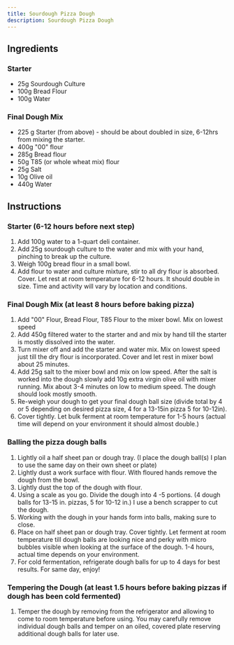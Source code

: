 ```yaml
---
title: Sourdough Pizza Dough
description: Sourdough Pizza Dough
---
```


## Ingredients
### Starter
* 25g Sourdough Culture
* 100g Bread Flour
* 100g Water

### Final Dough Mix
* 225 g Starter (from above) - should be about doubled in size, 6-12hrs from mixing the starter.
* 400g "00" flour
* 285g Bread flour
* 50g T85 (or whole wheat mix) flour
* 25g Salt
* 10g Olive oil
* 440g Water

## Instructions
### Starter (6-12 hours before next step)
1. Add 100g water to a 1-quart deli container.
1. Add 25g sourdough culture to the water and mix with your hand, pinching to break up the culture.
1. Weigh 100g bread flour in a small bowl.
1. Add flour to water and culture mixture, stir to all dry flour is absorbed.
Cover. Let rest at room temperature for 6-12 hours. It should double in size. Time and activity will vary by location and conditions.

### Final Dough Mix (at least 8 hours before baking pizza)
1. Add "00" Flour, Bread Flour, T85 Flour to the mixer bowl. Mix on lowest speed
1. Add 450g filtered water to the starter and and mix by hand till the starter is mostly dissolved into the water.
1. Turn mixer off and add the starter and water mix. Mix on lowest speed just till the dry flour is incorporated. Cover and let rest in mixer bowl about 25 minutes.
1. Add 25g salt to the mixer bowl and mix on low speed. After the salt is worked into the dough slowly add 10g extra virgin olive oil with mixer running. Mix about 3-4 minutes on low to medium speed. The dough should look mostly smooth.
1. Re-weigh your dough to get your final dough ball size (divide total by 4 or 5 depending on desired pizza size, 4 for a 13-15in pizza 5 for 10-12in).
1. Cover tightly. Let bulk ferment at room temperature for 1-5 hours (actual time will depend on your environment it should almost double.)

### Balling the pizza dough balls
1. Lightly oil a half sheet pan or dough tray. (I place the dough ball(s) I plan to use the same day on their own sheet or plate)
1. Lightly dust a work surface with flour. With floured hands remove the dough from the bowl.
1. Lightly dust the top of the dough with flour.
1. Using a scale as you go. Divide the dough into 4 -5 portions. (4 dough balls for 13-15 in. pizzas, 5 for 10-12 in.) I use a bench scrapper to cut the dough.
1. Working with the dough in your hands form into balls, making sure to close.
1. Place on half sheet pan or dough tray. Cover tightly. Let ferment at room temperature till dough balls are looking nice and perky with micro bubbles visible when looking at the surface of the dough. 1-4 hours, actual time depends on your environment.
1. For cold fermentation, refrigerate dough balls for up to 4 days for best results. For same day, enjoy!

### Tempering the Dough (at least 1.5 hours before baking pizzas if dough has been cold fermented)
1. Temper the dough by removing from the refrigerator and allowing to come to room temperature before using. You may carefully remove individual dough balls and temper on an oiled, covered plate reserving additional dough balls for later use.